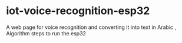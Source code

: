 # iot-voice-recognition-esp32
A web page for voice recognition and converting it into text in Arabic , Algorithm steps to run the esp32
